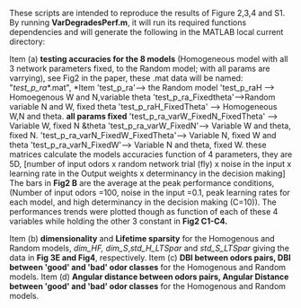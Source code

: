These scripts are intended to reproduce the results of Figure 2,3,4 and S1. 
By running **VarDegradesPerf.m**, it will run its required functions dependencies and will generate the following in the MATLAB local current directory:

Item (a) **testing accuracies for the 8 models** (Homogeneous model with all 3 network parameters fixed, to the Random model; with all params are varrying), see Fig2 in the paper, these .mat data will be named: "*test_p_ra**.mat", 
                                          *Item 'test_p_ra'--> the Random model
                                          'test_p_raH --> Homoegenous W and N,variable theta
                                          'test_p_ra_Fixedtheta'-->Random variable N and W, fixed theta
                                          'test_p_raH_FixedTheta' --> Homogeneous W,N and theta. **all params fixed**
                                          'test_p_ra_varW_FixedN_FixedTheta' --> Variable W, fixed N &theta
                                          'test_p_ra_varW_FixedN'--> Variable W and theta, fixed N. 
                                          'test_p_ra_varN_FixedW_FixedTheta'--> Variable N, fixed W and theta
                                          'test_p_ra_varN_FixedW'--> Variable N and theta, fixed W.
       these matrices calculate the models accuracies function of 4 parameters, they are 5D, [number of input odors x random network trial (fly) x noise in the input x learning rate in the Output weights x determinancy in the decision making] 
       The bars in **Fig2 B** are the average at the peak performance conditions, (Number of input odors =100, noise in the input =0.1, peak learning rates for each model, and high determinancy in the decision making (C=10)). The performances trends were plotted though as function of each of these 4 variables while holding the other 3 constant in **Fig2 C1-C4.** 
                                          
Item (b) **dimensionality** and **Lifetime sparsity** for the Homogenous and Random models, *dim_HF, dim_S*,*std_H_LTSpar* and *std_S_LTSpar* giving the data in **Fig 3E and Fig4**, respectively.
Item (c) **DBI between odors pairs, DBI between 'good' and 'bad' odor classes** for the Homogenous and Random models. 
Item (d) **Angular distance between odors pairs, Angular Distance between 'good' and 'bad' odor classes** for the Homogenous and Random models.




